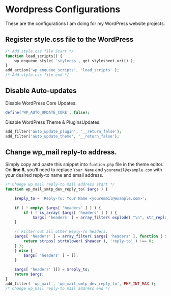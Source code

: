 # Wordpress Configurations
These are the configurations I am doing for my WordPress website projects.

## Register style.css file to the WordPress

```php
/* Add style.css file Start */
function load_scripts() {
    wp_enqueue_style( 'stylecss', get_stylesheet_uri() );  
}
add_action('wp_enqueue_scripts', 'load_scripts' );
/* Add style.css file end */
```

## Disable Auto-updates

Disable WordPress Core Updates.
```php
define('WP_AUTO_UPDATE_CORE', false);
```
Disable WordPress Theme & PluginsUpdates.
```php
add_filter('auto_update_plugin', '__return_false');
add_filter('auto_update_theme', '__return_false');
```
## Change wp_mail reply-to address.

Simply copy and paste this snippet into `funtion.php` file in the theme editor. On **line 8**, you’ll need to replace `Your Name` and `youremail@example.com` with your desired reply-to name and email address.

```php
/* Change wp_mail reply-to mail address start */
function wp_mail_smtp_dev_reply_to( $args ) {

    $reply_to = 'Reply-To: Your Name <youremail@example.com>';
  
    if ( ! empty( $args[ 'headers' ] ) ) {
        if ( ! is_array( $args[ 'headers' ] ) ) {
            $args[ 'headers' ] = array_filter( explode( "\n", str_replace( "\r\n", "\n", $args[ 'headers' ] ) ) );
    }
  
    // Filter out all other Reply-To headers.
    $args[ 'headers' ] = array_filter( $args[ 'headers' ], function ( $header ) {
        return strpos( strtolower( $header ), 'reply-to' ) !== 0;
    } );
    } else {
        $args[ 'headers' ] = [];
    }
 
    $args[ 'headers' ][] = $reply_to;
    return $args;
}
add_filter( 'wp_mail', 'wp_mail_smtp_dev_reply_to', PHP_INT_MAX );
/* Change wp_mail reply-to mail address end */
```